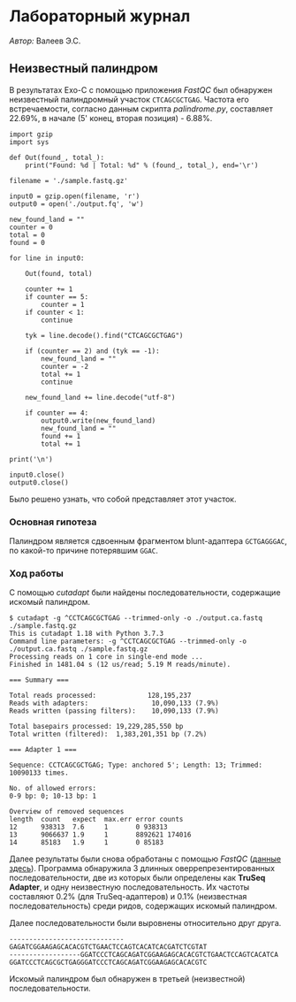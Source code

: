 # Лабораторный журнал

*Автор:* Валеев Э.С.

## Неизвестный палиндром

В результатах Exo-C с помощью приложения *FastQC* был обнаружен неизвестный палиндромный участок `CTCAGCGCTGAG`.
Частота его встречаемости, согласно данным скрипта *palindrome.py*, составляет 22.69%, в начале (5' конец, вторая позиция) - 6.88%.

	import gzip
	import sys
	
	def Out(found_, total_):
	    print("Found: %d | Total: %d" % (found_, total_), end='\r')
	
	filename = './sample.fastq.gz'
	
	input0 = gzip.open(filename, 'r')
	output0 = open('./output.fq', 'w')
	
	new_found_land = ""
	counter = 0
	total = 0
	found = 0
	
	for line in input0:
	
	    Out(found, total)
	
	    counter += 1
	    if counter == 5:
	        counter = 1
	    if counter < 1:
	        continue
	
	    tyk = line.decode().find("CTCAGCGCTGAG")
	
	    if (counter == 2) and (tyk == -1):
	        new_found_land = ""
	        counter = -2
	        total += 1
	        continue
	
	    new_found_land += line.decode("utf-8")
	
	    if counter == 4:
	        output0.write(new_found_land)
	        new_found_land = ""
	        found += 1
	        total += 1
	
	print('\n')
	
	input0.close()
	output0.close()


Было решено узнать, что собой представляет этот участок.

### Основная гипотеза

Палиндром является сдвоенным фрагментом blunt-адаптера `GCTGAGGGAC`, по какой-то причине потерявшим `GGAC`.

### Ход работы

С помощью *cutadapt* были найдены последовательности, содержащие искомый палиндром.

	$ cutadapt -g ^CCTCAGCGCTGAG --trimmed-only -o ./output.ca.fastq ./sample.fastq.gz
	This is cutadapt 1.18 with Python 3.7.3
	Command line parameters: -g ^CCTCAGCGCTGAG --trimmed-only -o ./output.ca.fastq ./sample.fastq.gz
	Processing reads on 1 core in single-end mode ...
	Finished in 1481.04 s (12 us/read; 5.19 M reads/minute).
	
	=== Summary ===
	
	Total reads processed:             128,195,237
	Reads with adapters:                10,090,133 (7.9%)
	Reads written (passing filters):    10,090,133 (7.9%)
	
	Total basepairs processed: 19,229,285,550 bp
	Total written (filtered):  1,383,201,351 bp (7.2%)
	
	=== Adapter 1 ===
	
	Sequence: CCTCAGCGCTGAG; Type: anchored 5'; Length: 13; Trimmed: 10090133 times.
	
	No. of allowed errors:
	0-9 bp: 0; 10-13 bp: 1
	
	Overview of removed sequences
	length  count   expect  max.err error counts
	12      938313  7.6     1       0 938313
	13      9066637 1.9     1       8892621 174016
	14      85183   1.9     1       0 85183

Далее результаты были снова обработаны с помощью *FastQC* ([данные здесь](./FastQC_results/fastqc_190718_1327.html)).
Программа обнаружила 3 длинных оверрепрезентированных последовательности, две из которых были определены как **TruSeq Adapter**, и одну неизвестную последовательность.
Их частоты составляют 0.2% (для TruSeq-адаптеров) и 0.1% (неизвестная последовательность) среди ридов, содержащих искомый палиндром.

Далее последовательности были выровнены относительно друг друга.

	-----------------------------GAGATCGGAAGAGCACACGTCTGAACTCCAGTCACATCACGATCTCGTAT
	------------------GGATCCCTCAGCAGATCGGAAGAGCACACGTCTGAACTCCAGTCACATCA
	GGATCCCTCAGCGCTGAGGGATCCCTCAGCAGATCGGAAGAGCACACGTC

Искомый палиндром был обнаружен в третьей (неизвестной) последовательности.
